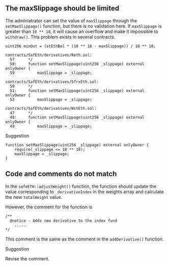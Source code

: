 ## The maxSlippage should be limited

The administrator can set the value of `maxSlippage` through the `setMaxSlippage()` function, but there is no validation here. If `maxSlippage` is greater than `10 ** 18`, it will cause an overflow and make it impossible to  `withdraw()`. This problem exists in several contracts.

```
uint256 minOut = (stEthBal * (10 ** 18 - maxSlippage)) / 10 ** 18;

```

```
contracts/SafEth/derivatives/Reth.sol:
  57      */
  58:     function setMaxSlippage(uint256 _slippage) external onlyOwner {
  59          maxSlippage = _slippage;

contracts/SafEth/derivatives/SfrxEth.sol:
  50      */
  51:     function setMaxSlippage(uint256 _slippage) external onlyOwner {
  52          maxSlippage = _slippage;

contracts/SafEth/derivatives/WstEth.sol:
  47      */
  48:     function setMaxSlippage(uint256 _slippage) external onlyOwner {
  49          maxSlippage = _slippage;

```

Suggestion

```
function setMaxSlippage(uint256 _slippage) external onlyOwner {
    require(_slippage <= 10 ** 18);
    maxSlippage = _slippage;
}

```

## Code and comments do not match

In the `safeETH::adjustWeight()` function, the function should update the value corresponding to `_derivativeIndex` in the weights array and calculate the new `totalWeight` value.

However, the comment for the function is

```
/**
  @notice - Adds new derivative to the index fund
	.....
*/

```

This comment is the same as the comment in the `addDerivative()` function.

Suggestion

Revise the comment.